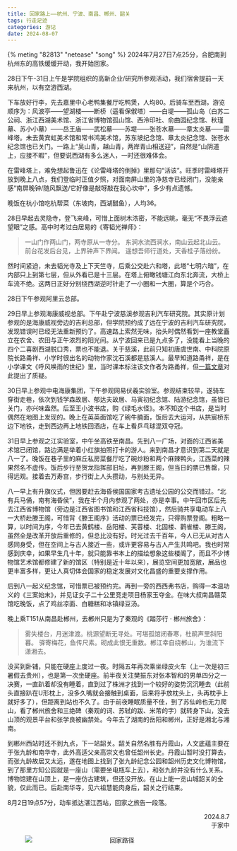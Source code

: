 ```yaml
---
title: 回家路上——杭州、宁波、南昌、郴州、韶关
tags: 行走足迹
categories: 游记
date: 2024-08-07
---
```


{% meting "82813" "netease" "song" %}
2024年7月27日7点25分，合肥南到杭州东的高铁缓缓开动，我开始回家。

28日下午-31日上午是学院组织的高新企业/研究所参观活动，我们宿舍提前一天来杭州，以有空游西湖。

下车放好行李，先去嘉里中心老鸭集餐厅吃鸭煲，人均80。后骑车至西湖，游览顺序为：风波亭——望湖楼——断桥（遥看保俶塔）——白堤——孤山岛（白苏二公祠、浙江西湖美术馆、浙江省博物馆孤山馆、西泠印社、俞曲园纪念馆、秋瑾墓、苏小小墓）——岳王庙——武松墓——苏堤——张苍水墓——章太炎墓——雷峰塔。未去黄宾虹美术馆和常书鸿美术馆，苏东坡纪念馆、章太炎纪念馆、张苍水纪念馆也已关门。一路上“吴山青，越山青，两岸青山相送迎”，自然是“山阴道上，应接不暇”，但要说西湖有多么迷人，一时还很难体会。

在雷峰塔上，难免想起鲁迅在《论雷峰塔的倒掉》里那句“活该”。旺季时雷峰塔开放到晚上八点，我们登临时正值夕照，对面南屏山里的净慈寺已经闭门，没能亲感“南屏晚钟/随风飘送/它好像是敲呀敲在我心坎中”，多少有点遗憾。

晚饭在杭小馆吃杭帮菜（东坡肉，西湖醋鱼），人均36。

28日早起去灵隐寺，登飞来峰，可惜上面树木浓密，不能远眺，毫无“不畏浮云遮望眼”之感。高中时考过白居易的《寄韬光禅师》：

> 一山门作两山门，两寺原从一寺分。
> 东涧水流西涧水，南山云起北山云。
> 前台花发后台见，上界钟声下界闻。
> 遥想吾师行道处，天香桂子落纷纷。


然时间紧迫，未去韬光寺及上下天竺寺，后乘公交赴六和塔，此塔“七明六暗”，在内部只上到第七层，但从外看已是十三层。在塔上俯瞰钱塘江向东北奔流，大桥上车流不绝。这两日正好分别绕西湖逆时针走了一小圈和一大圈，算是个巧合。

28日下午参观阿里云总部。

29日早上参观海康威视总部。下午赴宁波慈溪参观吉利汽车研究院。其实原计划参观的是海康威视旁边的吉利总部，但学院预约成了远在宁波的吉利汽车研究院，发现错误时已经无法重新预约了。高速路上索然无味，抬头时偶然看到一座教堂矗立在农舍、农田与正午浓烈的阳光间。从宁波回来已是九点多了，没能看上当晚的四个二喜剧西湖脱口秀，票也不能退。关于慈溪，此前只知初唐虞世南、中科院原院长路甬祥、小学时很出名的动物作家沈石溪都是慈溪人。最早知道路甬祥，是在小学课文《呼风唤雨的世纪》里，当时课本标注该文作者为路甬祥，但[一篇文章](https://www.163.com/dy/article/IO1VNASL0521NE3N.html)对此提出了质疑。

30日早上参观中电海康集团，下午参观网易伏羲实验室。参观结束较早，遂骑车穿街走巷，依次到钱学森故居、郁达夫故居、马寅初纪念馆、陆游纪念馆，虽皆已关门，亦兴味盎然。后至王小波书店，购《绿毛水怪》。本不知这个书店，是当时偶然在地图上发现的。晚上在英英面馆吃了碗牛腩面，饭后去大运河，从拱宸桥东边下地铁，走到西边再上地铁回酒店，在车上看乒乓球混双夺冠。

31日早上参观之江实验室，中午坐高铁至南昌。先到八一广场，对面的江西省美术馆已闭馆，路边满是举着小红旗拍照打卡的游人。来到南昌才意识到第二天就是八一了。晚饭在巷子里的麻丘私房菜餐厅吃了碗炒粉和两个麻辣鸭头，江西菜的辣果然名不虚传。饭后步行至贺龙指挥部旧址，再到滕王阁，但当日的票已售罄，只得远观。接着去万寿宫，步行街上人头攒动，与别处无异。

八一早上有升旗仪式，但因要赶去海昏侯国国家考古遗址公园的公交而错过。“北有兵马俑，南有海昏侯”，我在半个月内参观了两处，亦是幸事。中午回市区后先去江西省博物馆（旁边是江西省图书馆和江西省科技馆），然后骑共享电动车上八一大桥赴滕王阁，可惜背《滕王阁序》活动的票已经发完，只得购票登阁。粗略一算，以时间为序，今年已去黄鹤楼、岳阳楼、芙蓉楼、北固楼、鹳雀楼、滕王阁，虽然全是改革开放后重修的，但总比没有好。时光过去千百年，今人已无从对古人感同身受，但在空间上与古人接近一些，或许更容易与古人产生共鸣吧。我也时常感到庆幸，如果早生几十年，就只能靠书本上的描绘想象这些楼阁了，而且不少博物馆艺术馆都修建了新的馆区（特别是近十年以来），展览空间更加宽敞，展品也更丰富多样，更让人真切体会国家的稳定发展对文化昌盛的重要支撑作用。

后到八一起义纪念馆，可惜票已被预约完。再到一旁的西西弗书店，购得一本温功义的《三案始末》，并见证女子二十公里竞走项目杨家玉夺金。在味大叔南昌赣菜馆吃晚饭，点了鸡丝凉面、白糖糕和冰镇绿豆汤。

晚上乘T151从南昌赴郴州，去郴州只是为了秦观的《踏莎行 · 郴州旅舍》：

> 雾失楼台，月迷津渡。桃源望断无寻处。可堪孤馆闭春寒，杜鹃声里斜阳暮。
> 驿寄梅花，鱼传尺素。砌成此恨无重数。郴江幸自绕郴山，为谁流下潇湘去。


没买到卧铺，只能在硬座上度过一夜。时隔五年再次乘坐绿皮火车（上一次是初三暑假去贵州），也是第一次坐硬座。前半夜关注樊振东对张本智和的男单四分之一决赛，一直趴着却没有睡着，直到过了株洲才找到一个较好的姿势沉沉睡去（此前头直接趴在U形枕上，没多久嘴就会接触到桌面，后来将手放枕头上，头再枕手上就好多了），但距离到站也不久了。由于前夜睡眠质量不佳，到了苏仙岭也无力爬山，看了郴州旅舍和三绝碑（秦观的词、苏轼的跋、米芾的字）就转身下山，没去山顶的观景平台和张学良被幽禁处。今年去了湖南的岳阳和郴州，正好是湘北与湘南。

到郴州西站时还不到九点，下一站韶关。韶关自然名胜有丹霞山，人文底蕴主要在于张九龄和南华寺，此外高适父亲高崇文也曾任韶州长史。丹霞山暂时没打算去，而张九龄故居又太远，遂在地图上找到了张九龄纪念公园和韶州历史文化博物馆，到了那里方知公园就是一座山（需要坐电瓶车上去），和张九龄并没有什么关系。博物馆建在山顶上，是一座仿古建筑，但还没开放。在山上能一览山城韶关的全貌，仅此而已。后赴南华寺，见六祖慧能肉身后，韶关之行结束。

8月2日19点57分，动车抵达湛江西站，回家之旅告一段落。

<div style="text-align: right;">2024.8.7<br/>于家中</div>

<figure style="text-align: center;">
  <img src="https://s3.bmp.ovh/imgs/2024/12/31/bf91a6c8e6e5e85c.jpg" alt="回家路径" style="display: block; margin-left: auto; margin-right: auto;">
</figure>